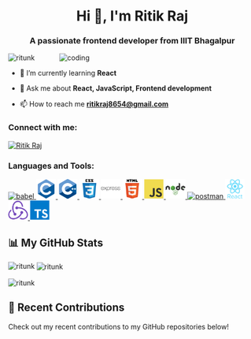 <h1 align="center">Hi 👋, I'm Ritik Raj</h1>
<h3 align="center">A passionate frontend developer from IIIT Bhagalpur</h3>
<img align="right" alt="coding" width="400" src="https://i.makeagif.com/media/4-05-2022/FvBVst.gif">

<p align="left"> <img src="https://komarev.com/ghpvc/?username=ritunk&label=Profile%20views&color=0e75b6&style=flat" alt="ritunk" /> </p>

- 🌱 I’m currently learning **React**

- 💬 Ask me about **React, JavaScript, Frontend development**

- 📫 How to reach me **ritikraj8654@gmail.com**

<h3 align="left">Connect with me:</h3>
<p align="left">
<a href="https://linkedin.com/in/ritik-raj-2b69a9226/" target="blank"><img align="center" src="https://raw.githubusercontent.com/rahuldkjain/github-profile-readme-generator/master/src/images/icons/Social/linked-in-alt.svg" alt="Ritik Raj" height="30" width="40" /></a>
</p>

<h3 align="left">Languages and Tools:</h3>
<p align="left">
  <a href="https://babeljs.io/" target="_blank" rel="noreferrer"> <img src="https://www.vectorlogo.zone/logos/babeljs/babeljs-icon.svg" alt="babel" width="40" height="40"/> </a>
  <a href="https://www.cprogramming.com/" target="_blank" rel="noreferrer"> <img src="https://raw.githubusercontent.com/devicons/devicon/master/icons/c/c-original.svg" alt="c" width="40" height="40"/> </a>
  <a href="https://www.w3schools.com/cpp/" target="_blank" rel="noreferrer"> <img src="https://raw.githubusercontent.com/devicons/devicon/master/icons/cplusplus/cplusplus-original.svg" alt="cplusplus" width="40" height="40"/> </a>
  <a href="https://www.w3schools.com/css/" target="_blank" rel="noreferrer"> <img src="https://raw.githubusercontent.com/devicons/devicon/master/icons/css3/css3-original-wordmark.svg" alt="css3" width="40" height="40"/> </a>
  <a href="https://expressjs.com" target="_blank" rel="noreferrer"> <img src="https://raw.githubusercontent.com/devicons/devicon/master/icons/express/express-original-wordmark.svg" alt="express" width="40" height="40"/> </a>
  <a href="https://www.w3.org/html/" target="_blank" rel="noreferrer"> <img src="https://raw.githubusercontent.com/devicons/devicon/master/icons/html5/html5-original-wordmark.svg" alt="html5" width="40" height="40"/> </a>
  <a href="https://developer.mozilla.org/en-US/docs/Web/JavaScript" target="_blank" rel="noreferrer"> <img src="https://raw.githubusercontent.com/devicons/devicon/master/icons/javascript/javascript-original.svg" alt="javascript" width="40" height="40"/> </a>
  <a href="https://nodejs.org" target="_blank" rel="noreferrer"> <img src="https://raw.githubusercontent.com/devicons/devicon/master/icons/nodejs/nodejs-original-wordmark.svg" alt="nodejs" width="40" height="40"/> </a>
  <a href="https://postman.com" target="_blank" rel="noreferrer"> <img src="https://www.vectorlogo.zone/logos/getpostman/getpostman-icon.svg" alt="postman" width="40" height="40"/> </a>
  <a href="https://reactjs.org/" target="_blank" rel="noreferrer"> <img src="https://raw.githubusercontent.com/devicons/devicon/master/icons/react/react-original-wordmark.svg" alt="react" width="40" height="40"/> </a>
  <a href="https://redux.js.org" target="_blank" rel="noreferrer"> <img src="https://raw.githubusercontent.com/devicons/devicon/master/icons/redux/redux-original.svg" alt="redux" width="40" height="40"/> </a>
  <a href="https://www.typescriptlang.org/" target="_blank" rel="noreferrer"> <img src="https://raw.githubusercontent.com/devicons/devicon/master/icons/typescript/typescript-original.svg" alt="typescript" width="40" height="40"/> </a>
</p>

## 📊 My GitHub Stats

<p><img align="left" src="https://github-readme-stats.vercel.app/api/top-langs?username=ritunk&show_icons=true&locale=en&layout=compact" alt="ritunk" /></p>

<p>&nbsp;<img align="center" src="https://github-readme-stats.vercel.app/api?username=ritunk&show_icons=true&locale=en" alt="ritunk" /></p>

<p><img align="center" src="https://github-readme-streak-stats.herokuapp.com/?user=ritunk&" alt="ritunk" /></p>

## 🚀 Recent Contributions

Check out my recent contributions to my GitHub repositories below!

<!-- Add this section to manually highlight your recent contributions or use GitHub Actions to automate updates. -->
